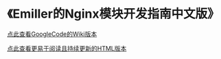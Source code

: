 # 《Emiller的Nginx模块开发指南中文版》 #
[点此查看GoogleCode的Wiki版本](http://code.google.com/p/emillers-guide-to-nginx-module-chn/wiki/NginxModuleDevGuide_CHN)


[点此查看更易于阅读且持续更新的HTML版本](http://www.kongch.com/nginx-module-cn.html)